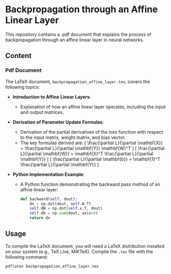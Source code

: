 # Backpropagation through an Affine Linear Layer

This repository contains a .pdf document that explains the process of backpropagation through an affine linear layer in neural networks.

## Content

### Pdf Document

The LaTeX document, `backpropagation_affine_layer.tex`, covers the following topics:

- **Introduction to Affine Linear Layers**: 
  - Explanation of how an affine linear layer operates, including the input and output matrices.
  
- **Derivation of Parameter Update Formulas**:
  - Derivation of the partial derivatives of the loss function with respect to the input matrix, weight matrix, and bias vector.
  - The key formulas derived are:
    \[
    \frac{\partial L}{\partial \mathbf{X}} = \frac{\partial L}{\partial \mathbf{Y}} \mathbf{W}^T
    \]
    \[
    \frac{\partial L}{\partial \mathbf{W}} = \mathbf{X}^T \frac{\partial L}{\partial \mathbf{Y}}
    \]
    \[
    \frac{\partial L}{\partial \mathbf{b}} = \mathbf{1}^T \frac{\partial L}{\partial \mathbf{Y}}
    \]

- **Python Implementation Example**:
  - A Python function demonstrating the backward pass method of an affine linear layer:
    ```python
    def backward(self, dout):
        dx = np.dot(dout, self.W.T)
        self.dW = np.dot(self.x.T, dout) 
        self.db = np.sum(dout, axis=0)
        return dx
    ```

## Usage

To compile the LaTeX document, you will need a LaTeX distribution installed on your system (e.g., TeX Live, MiKTeX). Compile the `.tex` file with the following command:

```bash
pdflatex backpropagation_affine_layer.tex
